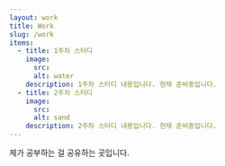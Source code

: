 ```yaml
---
layout: work
title: Work
slug: /work
items:
  - title: 1주차 스터디
    image:
      src: 
      alt: water
    description: 1주차 스터디 내용입니다. 현재 준비중입니다.
  - title: 2주차 스터디
    image:
      src: 
      alt: sand
    description: 2주차 스터디 내용입니다. 현재 준비중입니다.
---
```


제가 공부하는 걸 공유하는 곳입니다.
<br />
<br />
